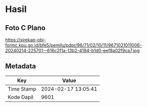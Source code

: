 # Hasil

## Foto C Plano

https://sirekap-obj-formc.kpu.go.id/bfe5/pemilu/pdpr/96/71/02/10/11/9671021011006-20240214-225701--616c2f1a-13b2-4184-b1d0-eef8a02f9ca7.jpg


## Metadata

| Key        | Value               |
| ---------- | ------------------- |
| Time Stamp | 2024-02-17 13:05:41 |
| Kode Dapil | 9601                |



